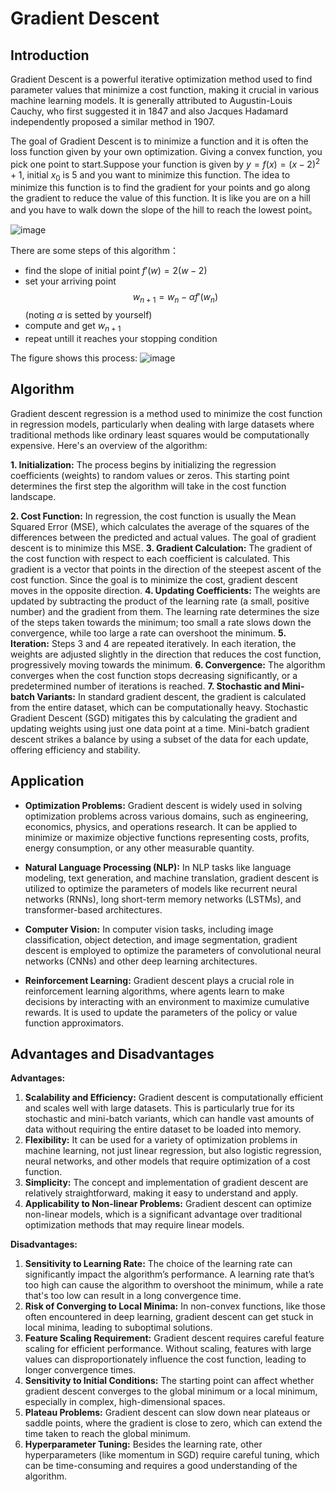 # Gradient Descent

## Introduction
Gradient Descent is a powerful iterative optimization method used to find parameter values that minimize a cost function, making it crucial in various machine learning models. It is generally attributed to Augustin-Louis Cauchy, who first suggested it in 1847 and also Jacques Hadamard independently proposed a similar method in 1907.

The goal of Gradient Descent is to minimize a function and it is often the loss function given by your own optimization.
Giving a convex function, you pick one point to start.Suppose your function is given by $y=f(x)= (x-2)^2+1$, initial 
$x_0$ is 5 and you want to minimize this function.
The idea to minimize this function is to find the gradient for your points and go along the gradient to reduce the value of 
this function. It is like you are on a hill and you have to walk down the slope of the hill to reach the lowest point。

![image](https://github.com/ZhikangLiuu/Ind_577_Final_project/assets/165843914/97d31d07-9de5-49d5-8926-cd8e4256a5ff)

There are some steps of this algorithm：
- find the slope of initial point $f'(w) = 2(w - 2)$
- set your arriving point $$w_{n+1} = w_n - \alpha f'(w_n) $$(noting $\alpha$ is setted by yourself)
- compute and get $w_{n+1}$
- repeat untill it reaches your stopping condition

The figure shows this process:
![image](https://github.com/ZhikangLiuu/Ind_577_Final_project/assets/165843914/1ce0cfa0-307a-4bb4-8cc5-bd0b6e16e76e)

## Algorithm 
Gradient descent regression is a method used to minimize the cost function in regression models, particularly when dealing with large datasets where traditional methods like ordinary least squares would be computationally expensive. Here's an overview of the algorithm:

**1. Initialization:** The process begins by initializing the regression coefficients (weights) to random values or zeros. This starting point determines the first step the algorithm will take in the cost function landscape.

**2. Cost Function:** In regression, the cost function is usually the Mean Squared Error (MSE), which calculates the average of the squares of the differences between the predicted and actual values. The goal of gradient descent is to minimize this MSE.
**3. Gradient Calculation:** The gradient of the cost function with respect to each coefficient is calculated. This gradient is a vector that points in the direction of the steepest ascent of the cost function. Since the goal is to minimize the cost, gradient descent moves in the opposite direction.
**4. Updating Coefficients:** The weights are updated by subtracting the product of the learning rate (a small, positive number) and the gradient from them. The learning rate determines the size of the steps taken towards the minimum; too small a rate slows down the convergence, while too large a rate can overshoot the minimum.
**5. Iteration:** Steps 3 and 4 are repeated iteratively. In each iteration, the weights are adjusted slightly in the direction that reduces the cost function, progressively moving towards the minimum.
**6. Convergence:** The algorithm converges when the cost function stops decreasing significantly, or a predetermined number of iterations is reached.
**7. Stochastic and Mini-batch Variants:** In standard gradient descent, the gradient is calculated from the entire dataset, which can be computationally heavy. Stochastic Gradient Descent (SGD) mitigates this by calculating the gradient and updating weights using just one data point at a time. Mini-batch gradient descent strikes a balance by using a subset of the data for each update, offering efficiency and stability.

## Application

- **Optimization Problems:** Gradient descent is widely used in solving optimization problems across various domains, such as engineering, economics, physics, and operations research. It can be applied to minimize or maximize objective functions representing costs, profits, energy consumption, or any other measurable quantity.
  
- **Natural Language Processing (NLP):** In NLP tasks like language modeling, text generation, and machine translation, gradient descent is utilized to optimize the parameters of models like recurrent neural networks (RNNs), long short-term memory networks (LSTMs), and transformer-based architectures.

- **Computer Vision:** In computer vision tasks, including image classification, object detection, and image segmentation, gradient descent is employed to optimize the parameters of convolutional neural networks (CNNs) and other deep learning architectures.

- **Reinforcement Learning:** Gradient descent plays a crucial role in reinforcement learning algorithms, where agents learn to make decisions by interacting with an environment to maximize cumulative rewards. It is used to update the parameters of the policy or value function approximators.

## Advantages and Disadvantages

**Advantages:**

1. **Scalability and Efficiency:** Gradient descent is computationally efficient and scales well with large datasets. This is particularly true for its stochastic and mini-batch variants, which can handle vast amounts of data without requiring the entire dataset to be loaded into memory.
2. **Flexibility:** It can be used for a variety of optimization problems in machine learning, not just linear regression, but also logistic regression, neural networks, and other models that require optimization of a cost function.
3. **Simplicity:** The concept and implementation of gradient descent are relatively straightforward, making it easy to understand and apply.
4. **Applicability to Non-linear Problems:** Gradient descent can optimize non-linear models, which is a significant advantage over traditional optimization methods that may require linear models.

**Disadvantages:**
1. **Sensitivity to Learning Rate:** The choice of the learning rate can significantly impact the algorithm’s performance. A learning rate that’s too high can cause the algorithm to overshoot the minimum, while a rate that's too low can result in a long convergence time.
2. **Risk of Converging to Local Minima:** In non-convex functions, like those often encountered in deep learning, gradient descent can get stuck in local minima, leading to suboptimal solutions.
3. **Feature Scaling Requirement:** Gradient descent requires careful feature scaling for efficient performance. Without scaling, features with large values can disproportionately influence the cost function, leading to longer convergence times.
4. **Sensitivity to Initial Conditions:** The starting point can affect whether gradient descent converges to the global minimum or a local minimum, especially in complex, high-dimensional spaces.
5. **Plateau Problems:** Gradient descent can slow down near plateaus or saddle points, where the gradient is close to zero, which can extend the time taken to reach the global minimum.
6. **Hyperparameter Tuning:** Besides the learning rate, other hyperparameters (like momentum in SGD) require careful tuning, which can be time-consuming and requires a good understanding of the algorithm.

